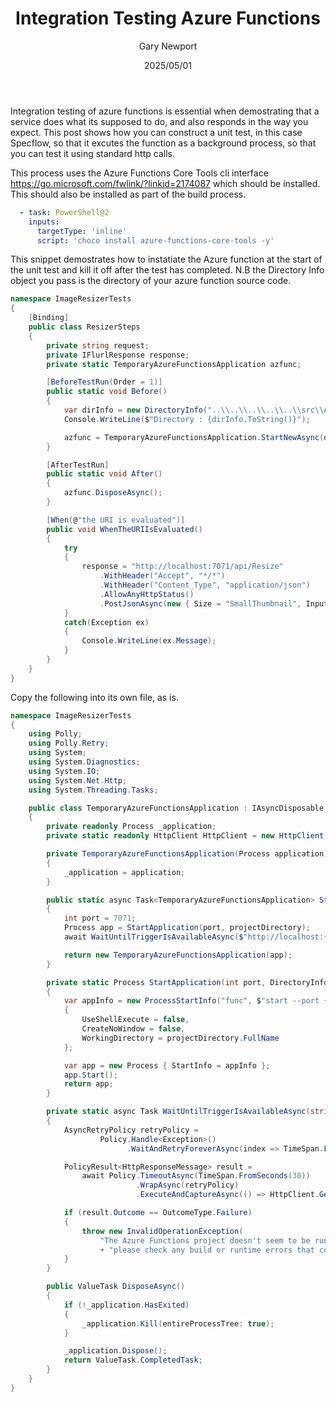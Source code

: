 ﻿---
layout: post
title: Integration Testing Azure Functions
categories: [Azure Functions, Testing]
image: /images/function-apps.png
author: "Gary Newport"
date: "2025/05/01"
---

Integration testing of azure functions is essential when demostrating that a service does what its supposed to do, and also responds in the way you expect.
This post shows how you can construct a unit test, in this case Specflow, so that it excutes the function as a background process, so that you can test it using standard http calls.

This process uses the Azure Functions Core Tools cli interface https://go.microsoft.com/fwlink/?linkid=2174087 which should be installed.
This should also be installed as part of the build process.
```yml
  - task: PowerShell@2
    inputs:
      targetType: 'inline'
      script: 'choco install azure-functions-core-tools -y'
```

This snippet demostrates how to instatiate the Azure function at the start of the unit test and kill it off after the test has completed.
N.B the Directory Info object you pass is the directory of your azure function source code.

```C#
namespace ImageResizerTests
{
    [Binding]
    public class ResizerSteps
    {
        private string request;
        private IFlurlResponse response;
        private static TemporaryAzureFunctionsApplication azfunc;

        [BeforeTestRun(Order = 1)]
        public static void Before()
        {
            var dirInfo = new DirectoryInfo("..\\..\\..\\..\\..\\src\\Application\\KnightFrank.Hub.Watermark");
            Console.WriteLine($"Directory : {dirInfo.ToString()}");

            azfunc = TemporaryAzureFunctionsApplication.StartNewAsync(dirInfo).Result;
        }

        [AfterTestRun]
        public static void After()
        {
            azfunc.DisposeAsync();
        }

        [When(@"the URI is evaluated")]
        public void WhenTheURIIsEvaluated()
        {
            try
            {
                response = "http://localhost:7071/api/Resize"
                    .WithHeader("Accept", "*/*")
                    .WithHeader("Content_Type", "application/json")
                    .AllowAnyHttpStatus()
                    .PostJsonAsync(new { Size = "SmallThumbnail", InputUri = request }).Result;
            }
            catch(Exception ex)
            {
                Console.WriteLine(ex.Message);
            }
        }
    }
}
```

Copy the following into its own file, as is.

```C#
namespace ImageResizerTests
{
    using Polly;
    using Polly.Retry;
    using System;
    using System.Diagnostics;
    using System.IO;
    using System.Net.Http;
    using System.Threading.Tasks;

    public class TemporaryAzureFunctionsApplication : IAsyncDisposable
    {
        private readonly Process _application;
        private static readonly HttpClient HttpClient = new HttpClient();

        private TemporaryAzureFunctionsApplication(Process application)
        {
            _application = application;
        }

        public static async Task<TemporaryAzureFunctionsApplication> StartNewAsync(DirectoryInfo projectDirectory)
        {
            int port = 7071;
            Process app = StartApplication(port, projectDirectory);
            await WaitUntilTriggerIsAvailableAsync($"http://localhost:{port}/");

            return new TemporaryAzureFunctionsApplication(app);
        }

        private static Process StartApplication(int port, DirectoryInfo projectDirectory)
        {
            var appInfo = new ProcessStartInfo("func", $"start --port {port} --prefix bin/Debug/net8.0")
            {
                UseShellExecute = false,
                CreateNoWindow = false,
                WorkingDirectory = projectDirectory.FullName
            };

            var app = new Process { StartInfo = appInfo };
            app.Start();
            return app;
        }

        private static async Task WaitUntilTriggerIsAvailableAsync(string endpoint)
        {
            AsyncRetryPolicy retryPolicy =
                    Policy.Handle<Exception>()
                          .WaitAndRetryForeverAsync(index => TimeSpan.FromMilliseconds(500));

            PolicyResult<HttpResponseMessage> result =
                await Policy.TimeoutAsync(TimeSpan.FromSeconds(30))
                            .WrapAsync(retryPolicy)
                            .ExecuteAndCaptureAsync(() => HttpClient.GetAsync(endpoint));

            if (result.Outcome == OutcomeType.Failure)
            {
                throw new InvalidOperationException(
                    "The Azure Functions project doesn't seem to be running, "
                    + "please check any build or runtime errors that could occur during startup");
            }
        }

        public ValueTask DisposeAsync()
        {
            if (!_application.HasExited)
            {
                _application.Kill(entireProcessTree: true);
            }

            _application.Dispose();
            return ValueTask.CompletedTask;
        }
    }
}

```